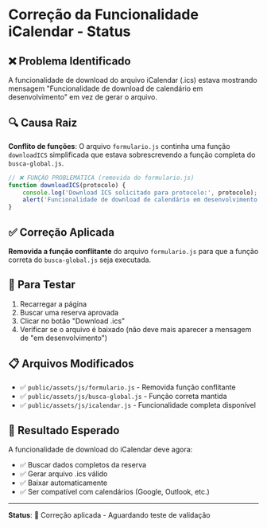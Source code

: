 # Correção da Funcionalidade iCalendar - Status

## ❌ Problema Identificado
A funcionalidade de download do arquivo iCalendar (.ics) estava mostrando mensagem "Funcionalidade de download de calendário em desenvolvimento" em vez de gerar o arquivo.

## 🔍 Causa Raiz
**Conflito de funções**: O arquivo `formulario.js` continha uma função `downloadICS` simplificada que estava sobrescrevendo a função completa do `busca-global.js`.

```javascript
// ❌ FUNÇÃO PROBLEMÁTICA (removida do formulario.js)
function downloadICS(protocolo) {
    console.log('Download ICS solicitado para protocolo:', protocolo);
    alert('Funcionalidade de download de calendário em desenvolvimento');
}
```

## ✅ Correção Aplicada
**Removida a função conflitante** do arquivo `formulario.js` para que a função correta do `busca-global.js` seja executada.

## 🧪 Para Testar
1. Recarregar a página
2. Buscar uma reserva aprovada
3. Clicar no botão "Download .ics"
4. Verificar se o arquivo é baixado (não deve mais aparecer a mensagem de "em desenvolvimento")

## 📋 Arquivos Modificados
- ✅ `public/assets/js/formulario.js` - Removida função conflitante
- ✅ `public/assets/js/busca-global.js` - Função correta mantida
- ✅ `public/assets/js/icalendar.js` - Funcionalidade completa disponível

## 🎯 Resultado Esperado
A funcionalidade de download do iCalendar deve agora:
- ✅ Buscar dados completos da reserva
- ✅ Gerar arquivo .ics válido
- ✅ Baixar automaticamente
- ✅ Ser compatível com calendários (Google, Outlook, etc.)

---
**Status**: 🔧 Correção aplicada - Aguardando teste de validação

